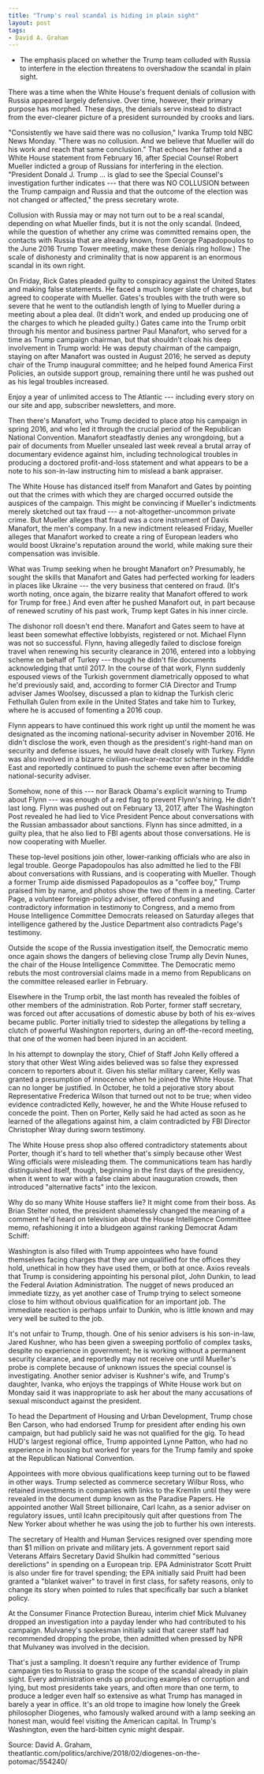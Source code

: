 ```yaml
---
title: "Trump's real scandal is hiding in plain sight"
layout: post
tags:
- David A. Graham
---
```


- The emphasis placed on whether the Trump team colluded with Russia to interfere in the election threatens to overshadow the scandal in plain sight.

There was a time when the White House's frequent denials of collusion with Russia appeared largely defensive. Over time, however, their primary purpose has morphed. These days, the denials serve instead to distract from the ever-clearer picture of a president surrounded by crooks and liars.

"Consistently we have said there was no collusion," Ivanka Trump told NBC News Monday. "There was no collusion.  And we believe that Mueller will do his work and reach that same conclusion." That echoes her father and a White House statement from February 16, after Special Counsel Robert Mueller indicted a group of Russians for interfering in the election. "President Donald J. Trump ... is glad to see the Special Counsel's investigation further indicates --- that there was NO COLLUSION between the Trump campaign and Russia and that the outcome of the election was not changed or affected," the press secretary wrote.

Collusion with Russia may or may not turn out to be a real scandal, depending on what  Mueller finds, but it is not the only scandal. (Indeed, while the question of whether any crime was committed remains open, the contacts with Russia that are already known, from George Papadopoulos to the June 2016 Trump Tower meeting, make these denials ring hollow.) The scale of dishonesty and criminality that is now apparent is an enormous scandal in its own right.

On Friday, Rick Gates pleaded guilty to conspiracy against the United States and making false statements. He faced a much longer slate of charges, but agreed to cooperate with Mueller. Gates's troubles with the truth were so severe that he went to the outlandish length of lying to Mueller during a meeting about a plea deal. (It didn't work, and ended up producing one of the charges to which he pleaded guilty.) Gates came into the Trump orbit through his mentor and business partner Paul Manafort, who served for a time as Trump campaign chairman, but that shouldn't cloak his deep involvement in Trump world: He was deputy chairman of the campaign, staying on after Manafort was ousted in August 2016; he served as deputy chair of the Trump inaugural committee; and he helped found America First Policies, an outside support group, remaining there until he was pushed out as his legal troubles increased.

Enjoy a year of unlimited access to The Atlantic --- including every story on our site and app, subscriber newsletters, and more.

Then there's Manafort, who Trump decided to place atop his campaign in spring 2016, and who led it through the crucial period of the Republican National Convention. Manafort steadfastly denies any wrongdoing, but a pair of documents from Mueller unsealed last week reveal a brutal array of documentary evidence against him, including technological troubles in producing a doctored profit-and-loss statement and what appears to be a note to his son-in-law instructing him to mislead a bank appraiser.

The White House has distanced itself from Manafort and Gates by pointing out that the crimes with which they are charged occurred outside the auspices of the campaign. This might be convincing if Mueller's indictments merely sketched out tax fraud --- a not-altogether-uncommon private crime. But Mueller alleges that fraud was a core instrument of Davis Manafort, the men's company. In a new indictment released Friday, Mueller alleges that Manafort worked to create a ring of European leaders who would boost Ukraine's reputation around the world, while making sure their compensation was invisible.

What was Trump seeking when he brought Manafort on? Presumably, he sought the skills that Manafort and Gates had perfected working for leaders in places like Ukraine --- the very business that centered on fraud. (It's worth noting, once again, the bizarre reality that Manafort offered to work for Trump for free.) And even after he pushed Manafort out, in part because of renewed scrutiny of his past work, Trump kept Gates in his inner circle.

The dishonor roll doesn't end there. Manafort and Gates seem to have at least been somewhat effective lobbyists, registered or not. Michael Flynn was not so successful. Flynn, having allegedly failed to disclose foreign travel when renewing his security clearance in 2016, entered into a lobbying scheme on behalf of Turkey --- though he didn't file documents acknowledging that until 2017. In the course of that work, Flynn suddenly espoused views of the Turkish government diametrically opposed to what he'd previously said, and, according to former CIA Director and Trump adviser James Woolsey, discussed a plan to kidnap the Turkish cleric Fethullah Gulen from exile in the United States and take him to Turkey, where he is accused of fomenting a 2016 coup.

Flynn appears to have continued this work right up until the moment he was designated as the incoming national-security adviser in November 2016. He didn't disclose the work, even though as the president's right-hand man on security and defense issues, he would have dealt closely with Turkey. Flynn was also involved in a bizarre civilian-nuclear-reactor scheme in the Middle East and reportedly continued to push the scheme even after becoming national-security adviser.

Somehow, none of this --- nor Barack Obama's explicit warning to Trump about Flynn --- was enough of a red flag to prevent Flynn's hiring. He didn't last long. Flynn was pushed out on February 13, 2017, after The Washington Post revealed he had lied to Vice President Pence about conversations with the Russian ambassador about sanctions. Flynn has since admitted, in a guilty plea, that he also lied to FBI agents about those conversations. He is now cooperating with Mueller.

These top-level positions join other, lower-ranking officials who are also in legal trouble. George Papadopoulos has also admitted he lied to the FBI about conversations with Russians, and is cooperating with Mueller. Though a former Trump aide dismissed Papadopoulos as a "coffee boy," Trump praised him by name, and photos show the two of them in a meeting. Carter Page, a volunteer foreign-policy adviser, offered confusing and contradictory information in testimony to Congress, and a memo from House Intelligence Committee Democrats released on Saturday alleges that intelligence gathered by the Justice Department also contradicts Page's testimony.

Outside the scope of the Russia investigation itself, the Democratic memo once again shows the dangers of believing close Trump ally Devin Nunes, the chair of the House Intelligence Committee. The Democratic memo rebuts the most controversial claims made in a memo from Republicans on the committee released earlier in February.

Elsewhere in the Trump orbit, the last month has revealed the foibles of other members of the administration. Rob Porter, former staff secretary, was forced out after accusations of domestic abuse by both of his ex-wives became public. Porter initially tried to sidestep the allegations by telling a clutch of powerful Washington reporters, during an off-the-record meeting, that one of the women had been injured in an accident.

In his attempt to downplay the story, Chief of Staff John Kelly offered a story that other West Wing aides believed was so false they expressed concern to reporters about it. Given his stellar military career, Kelly was granted a presumption of innocence when he joined the White House. That can no longer be justified. In October, he told a pejorative story about Representative Frederica Wilson that turned out not to be true; when video evidence contradicted Kelly, however, he and the White House refused to concede the point. Then on Porter, Kelly said he had acted as soon as he learned of the allegations against him, a claim contradicted by FBI Director Christopher Wray during sworn testimony.

The White House press shop also offered contradictory statements about Porter, though it's hard to tell whether that's simply because other West Wing officials were misleading them. The communications team has hardly distinguished itself, though, beginning in the first days of the presidency, when it went to war with a false claim about inauguration crowds, then introduced "alternative facts" into the lexicon.

Why do so many White House staffers lie? It might come from their boss. As Brian Stelter noted, the president shamelessly changed the meaning of a comment he'd heard on television about the House Intelligence Committee memo, refashioning it into a bludgeon against ranking Democrat Adam Schiff:

Washington is also filled with Trump appointees who have found themselves facing charges that they are unqualified for the offices they hold, unethical in how they have used them, or both at once. Axios reveals that Trump is considering appointing his personal pilot, John Dunkin, to lead the Federal Aviation Administration. The nugget of news produced an immediate tizzy, as yet another case of Trump trying to select someone close to him without obvious qualification for an important job. The immediate reaction is perhaps unfair to Dunkin, who is little known and may very well be suited to the job.

It's not unfair to Trump, though. One of his senior advisers is his son-in-law, Jared Kushner, who has been given a sweeping portfolio of complex tasks, despite no experience in government; he is working without a permanent security clearance, and reportedly may not receive one until Mueller's probe is complete because of unknown issues the special counsel is investigating. Another senior adviser is Kushner's wife, and Trump's daughter, Ivanka, who enjoys the trappings of White House work but on Monday said it was inappropriate to ask her about the many accusations of sexual misconduct against the president.

To head the Department of Housing and Urban Development, Trump chose Ben Carson, who had endorsed Trump for president after ending his own campaign, but had publicly said he was not qualified for the gig. To head HUD's largest regional office, Trump appointed Lynne Patton, who had no experience in housing but worked for years for the Trump family and spoke at the Republican National Convention.

Appointees with more obvious qualifications keep turning out to be flawed in other ways. Trump selected as commerce secretary Wilbur Ross, who retained investments in companies with links to the Kremlin until they were revealed in the document dump known as the Paradise Papers. He appointed another Wall Street billionaire, Carl Icahn, as a senior adviser on regulatory issues, until Icahn precipitously quit after questions from The New Yorker about whether he was using the job to further his own interests.

The secretary of Health and Human Services resigned over spending more than $1 million on private and military jets. A government report said Veterans Affairs Secretary David Shulkin had committed "serious derelictions" in spending on a European trip. EPA Administrator Scott Pruitt is also under fire for travel spending; the EPA initially said Pruitt had been granted a "blanket waiver" to travel in first class, for safety reasons, only to change its story when pointed to rules that specifically bar such a blanket policy.

At the Consumer Finance Protection Bureau, interim chief Mick Mulvaney dropped an investigation into a payday lender who had contributed to his campaign. Mulvaney's spokesman initially said that career staff had recommended dropping the probe, then admitted when pressed by NPR that Mulvaney was involved in the decision.

That's just a sampling. It doesn't require any further evidence of Trump campaign ties to Russia to grasp the scope of the scandal already in plain sight. Every administration ends up producing examples of corruption and lying, but most presidents take years, and often more than one term, to produce a ledger even half so extensive as what Trump has managed in barely a year in office. It's an old trope to imagine how lonely the Greek philosopher Diogenes, who famously walked around with a lamp seeking an honest man, would feel visiting the American capital. In Trump's Washington, even the hard-bitten cynic might despair.

Source: David A. Graham, theatlantic.com/politics/archive/2018/02/diogenes-on-the-potomac/554240/

